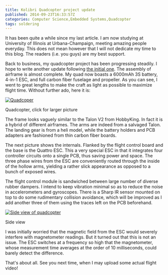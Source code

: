```yaml
---
title: Kolibri Quadcopter project update
published: 2014-09-23T16:33:57Z
categories: Computer Science,Embedded Systems,Quadcopter
tags: soldering
---
```


It has been quite a while since my last article. I am now studying at University of Illinois at Urbana-Champaign, meeting amazing people everyday. This does not mean however that I will not dedicate my time to this blog. The readers (i.e. you guys) are my best support.

Back to business, my quadcopter project has been progressing steadily. I hope to write another update following [the initial one](http://www.thinkingandcomputing.com/2014/04/07/pcb-kolibri-quadcopter-project/ "PCB for Kolibri Quadcopter project"). The assembly of airframe is almost complete. My quad now boasts a 6000mAh 3S battery, 4-in-1 ESC, and full carbon fiber fuselage and propeller. As you can see, I went to great lengths to make the craft as light as possible to maximize flight time. Without further ado, here it is:

[![Quadcoper](https://static.thinkingandcomputing.com/2014/05/quad.jpg)](https://static.thinkingandcomputing.com/2014/05/quad_l.jpg)

Quadcopter, click for larger picture

The frame looks vaguely similar to the Talon V2 from HobbyKing. In fact it is a hybrid of different airframes. The arms are indeed from a salvaged Talon. The landing gear is from a heli model, while the battery holders and PCB adapters are fashioned from thin carbon fiber boards.

The next picture shows the internals. Flanked by the flight control board and the base is the Quattro ESC. This a very special ESC in that it integrates four controller circuits onto a single PCB, thus saving power and space. The three phase wires from the ESC are conveniently routed through the inside of the hollow arms, yielding a rather slick appearance as opposed to a bunch of exposed wires.

The flight control module is sandwiched between large number of diverse rubber dampers. I intend to keep vibration minimal so as to reduce the noise in accelerometers and gyroscopes. There is a Sharp IR sensor mounted on top to do some rudimentary collision avoidance, which will be improved as I add another three of them using the traces left on the PCB beforehand.

[![Side view of quadcopter](https://static.thinkingandcomputing.com/2014/05/side.jpg)](https://static.thinkingandcomputing.com/2014/05/side_l.jpg)

Side view

I was initially worried that the magnetic field from the ESC would severely interfere with magnetometer readings. But it turned out that this is not an issue. The ESC switches at a frequency so high that the magnetometer, whose measurement time averages at the order of 10 milliseconds, could barely detect the difference.

That's about all. See you next time, when I may upload some actual flight video!
